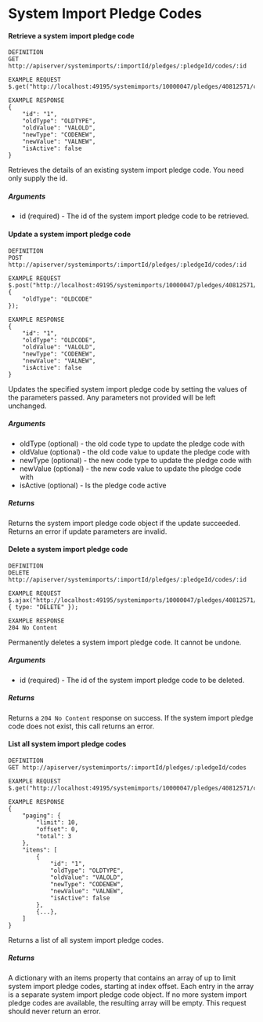 # System Import Pledge Codes

#### Retrieve a system import pledge code

```
DEFINITION
GET http://apiserver/systemimports/:importId/pledges/:pledgeId/codes/:id

EXAMPLE REQUEST
$.get("http://localhost:49195/systemimports/10000047/pledges/40812571/codes/1");

EXAMPLE RESPONSE
{
    "id": "1",
    "oldType": "OLDTYPE",
    "oldValue": "VALOLD",
    "newType": "CODENEW",
    "newValue": "VALNEW",
    "isActive": false
}

```

Retrieves the details of an existing system import pledge code. You need only supply the id.

##### Arguments

* id (required) - The id of the system import pledge code to be retrieved.

#### Update a system import pledge code

```
DEFINITION
POST http://apiserver/systemimports/:importId/pledges/:pledgeId/codes/:id

EXAMPLE REQUEST
$.post("http://localhost:49195/systemimports/10000047/pledges/40812571/codes/1", {
    "oldType": "OLDCODE"
});

EXAMPLE RESPONSE
{
    "id": "1",
    "oldType": "OLDCODE",
    "oldValue": "VALOLD",
    "newType": "CODENEW",
    "newValue": "VALNEW",
    "isActive": false
}

```

Updates the specified system import pledge code by setting the values of the parameters passed. Any parameters not provided will be left unchanged.

##### Arguments

* oldType (optional) - the old code type to update the pledge code with
* oldValue (optional) - the old code value to update the pledge code with
* newType (optional) - the new code type to update the pledge code with
* newValue (optional) - the new code value to update the pledge code with
* isActive (optional) - Is the pledge code active

##### Returns

Returns the system import pledge code object if the update succeeded. Returns an error if update parameters are invalid.

#### Delete a system import pledge code

```
DEFINITION
DELETE http://apiserver/systemimports/:importId/pledges/:pledgeId/codes/:id

EXAMPLE REQUEST
$.ajax("http://localhost:49195/systemimports/10000047/pledges/40812571/codes/1", { type: "DELETE" });

EXAMPLE RESPONSE
204 No Content

```

Permanently deletes a system import pledge code. It cannot be undone.

##### Arguments

* id (required) - The id of the system import pledge code to be deleted.

##### Returns

Returns a `204 No Content` response on success. If the system import pledge code does not exist, this call returns an error.

#### List all system import pledge codes

```
DEFINITION
GET http://apiserver/systemimports/:importId/pledges/:pledgeId/codes

EXAMPLE REQUEST
$.get("http://localhost:49195/systemimports/10000047/pledges/40812571/codes");

EXAMPLE RESPONSE
{
    "paging": {
        "limit": 10,
        "offset": 0,
        "total": 3
    },
    "items": [
        {
            "id": "1",
            "oldType": "OLDTYPE",
            "oldValue": "VALOLD",
            "newType": "CODENEW",
            "newValue": "VALNEW",
            "isActive": false
        },
        {...},
    ]
}

```

Returns a list of all system import pledge codes.

##### Returns

A dictionary with an items property that contains an array of up to limit system import pledge codes, starting at index offset. Each entry in the array is a separate system import pledge code object. If no more system import pledge codes are available, the resulting array will be empty. This request should never return an error.